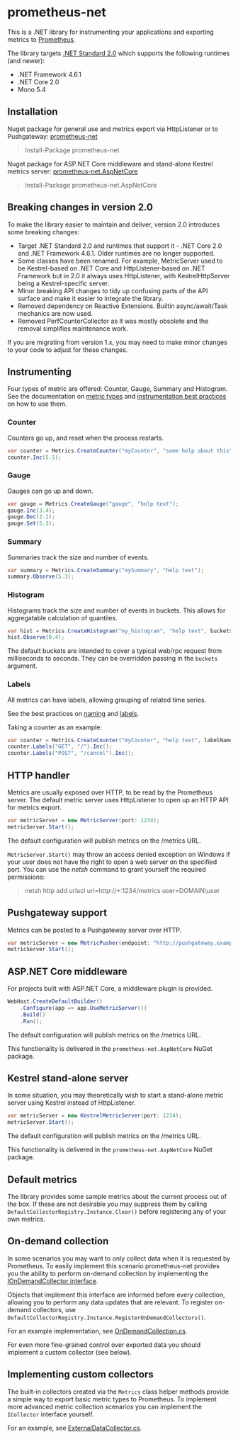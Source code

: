 # prometheus-net

This is a .NET library for instrumenting your applications and exporting metrics to [Prometheus](http://prometheus.io/).

The library targets [.NET Standard 2.0](https://docs.microsoft.com/en-us/dotnet/standard/net-standard) which supports the following runtimes (and newer):

* .NET Framework 4.6.1
* .NET Core 2.0
* Mono 5.4

## Installation

Nuget package for general use and metrics export via HttpListener or to Pushgateway: [prometheus-net](https://www.nuget.org/packages/prometheus-net)

>Install-Package prometheus-net

Nuget package for ASP.NET Core middleware and stand-alone Kestrel metrics server: [prometheus-net.AspNetCore](https://www.nuget.org/packages/prometheus-net.AspNetCore)

>Install-Package prometheus-net.AspNetCore

## Breaking changes in version 2.0

To make the library easier to maintain and deliver, version 2.0 introduces some breaking changes:

* Target .NET Standard 2.0 and runtimes that support it - .NET Core 2.0 and .NET Framework 4.6.1. Older runtimes are no longer supported.
* Some classes have been renamed. For example, MetricServer used to be Kestrel-based on .NET Core and HttpListener-based on .NET Framework but in 2.0 it always uses HttpListener, with KestrelHttpServer being a Kestrel-specific server.
* Minor breaking API changes to tidy up confusing parts of the API surface and make it easier to integrate the library.
* Removed dependency on Reactive Extensions. Builtin async/await/Task mechanics are now used.
* Removed PerfCounterCollector as it was mostly obsolete and the removal simplifies maintenance work.

If you are migrating from version 1.x, you may need to make minor changes to your code to adjust for these changes.

## Instrumenting

Four types of metric are offered: Counter, Gauge, Summary and Histogram.
See the documentation on [metric types](http://prometheus.io/docs/concepts/metric_types/)
and [instrumentation best practices](http://prometheus.io/docs/practices/instrumentation/#counter-vs.-gauge-vs.-summary)
on how to use them.

### Counter

Counters go up, and reset when the process restarts.


```csharp
var counter = Metrics.CreateCounter("myCounter", "some help about this");
counter.Inc(5.5);
```

### Gauge

Gauges can go up and down.


```csharp
var gauge = Metrics.CreateGauge("gauge", "help text");
gauge.Inc(3.4);
gauge.Dec(2.1);
gauge.Set(5.3);
```

### Summary

Summaries track the size and number of events.

```csharp
var summary = Metrics.CreateSummary("mySummary", "help text");
summary.Observe(5.3);
```

### Histogram

Histograms track the size and number of events in buckets.
This allows for aggregatable calculation of quantiles.

```csharp
var hist = Metrics.CreateHistogram("my_histogram", "help text", buckets: new[] { 0, 0.2, 0.4, 0.6, 0.8, 0.9 });
hist.Observe(0.4);
```

The default buckets are intended to cover a typical web/rpc request from milliseconds to seconds.
They can be overridden passing in the `buckets` argument.

### Labels

All metrics can have labels, allowing grouping of related time series.

See the best practices on [naming](http://prometheus.io/docs/practices/naming/)
and [labels](http://prometheus.io/docs/practices/instrumentation/#use-labels).

Taking a counter as an example:

```csharp
var counter = Metrics.CreateCounter("myCounter", "help text", labelNames: new []{ "method", "endpoint"});
counter.Labels("GET", "/").Inc();
counter.Labels("POST", "/cancel").Inc();
```

## HTTP handler

Metrics are usually exposed over HTTP, to be read by the Prometheus server. The default metric server uses HttpListener to open up an HTTP API for metrics export.

```csharp
var metricServer = new MetricServer(port: 1234);
metricServer.Start();
```

The default configuration will publish metrics on the /metrics URL.

`MetricServer.Start()` may throw an access denied exception on Windows if your user does not have the right to open a web server on the specified port. You can use the *netsh* command to grant yourself the required permissions:

> netsh http add urlacl url=http://+:1234/metrics user=DOMAIN\user

## Pushgateway support

Metrics can be posted to a Pushgateway server over HTTP.

```csharp
var metricServer = new MetricPusher(endpoint: "http://pushgateway.example.org:9091/metrics", job: "some_job");
metricServer.Start();
```

## ASP.NET Core middleware

For projects built with ASP.NET Core, a middleware plugin is provided.

```csharp
WebHost.CreateDefaultBuilder()
	.Configure(app => app.UseMetricServer())
	.Build()
	.Run();
```

The default configuration will publish metrics on the /metrics URL.

This functionality is delivered in the `prometheus-net.AspNetCore` NuGet package.

## Kestrel stand-alone server

In some situation, you may theoretically wish to start a stand-alone metric server using Kestrel instead of HttpListener.

```csharp
var metricServer = new KestrelMetricServer(port: 1234);
metricServer.Start();
```

The default configuration will publish metrics on the /metrics URL.

This functionality is delivered in the `prometheus-net.AspNetCore` NuGet package.

## Default metrics

The library provides some sample metrics about the current process out of the box. If these are not desirable you may suppress them by calling `DefaultCollectorRegistry.Instance.Clear()` before registering any of your own metrics.

## On-demand collection

In some scenarios you may want to only collect data when it is requested by Prometheus. To easily implement this scenario prometheus-net provides you the ability to perform on-demand collection by implementing the [IOnDemandCollector interface](Prometheus.NetStandard/Advanced/IOnDemandCollector.cs).

Objects that implement this interface are informed before every collection, allowing you to perform any data updates that are relevant. To register on-demand collectors, use `DefaultCollectorRegistry.Instance.RegisterOnDemandCollectors()`.

For an example implementation, see [OnDemandCollection.cs](Tester.NetFramework/OnDemandCollection.cs).

For even more fine-grained control over exported data you should implement a custom collector (see below).

## Implementing custom collectors

The built-in collectors created via the `Metrics` class helper methods provide a simple way to export basic metric types to Prometheus. To implement more advanced metric collection scenarios you can implement the `ICollector` interface yourself.

For an example, see [ExternalDataCollector.cs](Tester.NetFramework/ExternalDataCollector.cs).